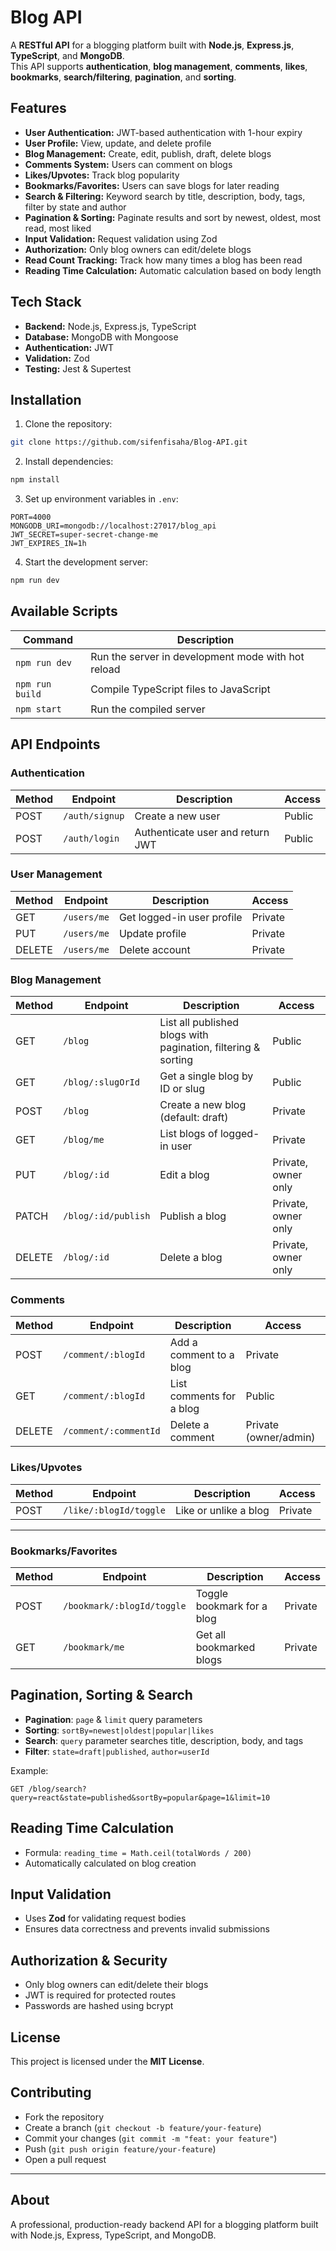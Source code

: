 # Blog API

A **RESTful API** for a blogging platform built with **Node.js**, **Express.js**, **TypeScript**, and **MongoDB**.  
This API supports **authentication**, **blog management**, **comments**, **likes**, **bookmarks**, **search/filtering**, **pagination**, and **sorting**.

## Features

- **User Authentication:** JWT-based authentication with 1-hour expiry
- **User Profile:** View, update, and delete profile
- **Blog Management:** Create, edit, publish, draft, delete blogs
- **Comments System:** Users can comment on blogs
- **Likes/Upvotes:** Track blog popularity
- **Bookmarks/Favorites:** Users can save blogs for later reading
- **Search & Filtering:** Keyword search by title, description, body, tags, filter by state and author
- **Pagination & Sorting:** Paginate results and sort by newest, oldest, most read, most liked
- **Input Validation:** Request validation using Zod
- **Authorization:** Only blog owners can edit/delete blogs
- **Read Count Tracking:** Track how many times a blog has been read
- **Reading Time Calculation:** Automatic calculation based on body length

## Tech Stack

- **Backend:** Node.js, Express.js, TypeScript
- **Database:** MongoDB with Mongoose
- **Authentication:** JWT
- **Validation:** Zod
- **Testing:** Jest & Supertest

## Installation

1. Clone the repository:

```bash
git clone https://github.com/sifenfisaha/Blog-API.git
```

2. Install dependencies:

```bash
npm install
```

3. Set up environment variables in `.env`:

```
PORT=4000
MONGODB_URI=mongodb://localhost:27017/blog_api
JWT_SECRET=super-secret-change-me
JWT_EXPIRES_IN=1h
```

4. Start the development server:

```bash
npm run dev
```

## Available Scripts

| Command         | Description                                        |
| --------------- | -------------------------------------------------- |
| `npm run dev`   | Run the server in development mode with hot reload |
| `npm run build` | Compile TypeScript files to JavaScript             |
| `npm start`     | Run the compiled server                            |

## API Endpoints

### Authentication

| Method | Endpoint       | Description                      | Access |
| ------ | -------------- | -------------------------------- | ------ |
| POST   | `/auth/signup` | Create a new user                | Public |
| POST   | `/auth/login`  | Authenticate user and return JWT | Public |

### User Management

| Method | Endpoint    | Description                | Access  |
| ------ | ----------- | -------------------------- | ------- |
| GET    | `/users/me` | Get logged-in user profile | Private |
| PUT    | `/users/me` | Update profile             | Private |
| DELETE | `/users/me` | Delete account             | Private |

### Blog Management

| Method | Endpoint            | Description                                                   | Access              |
| ------ | ------------------- | ------------------------------------------------------------- | ------------------- |
| GET    | `/blog`             | List all published blogs with pagination, filtering & sorting | Public              |
| GET    | `/blog/:slugOrId`   | Get a single blog by ID or slug                               | Public              |
| POST   | `/blog`             | Create a new blog (default: draft)                            | Private             |
| GET    | `/blog/me`          | List blogs of logged-in user                                  | Private             |
| PUT    | `/blog/:id`         | Edit a blog                                                   | Private, owner only |
| PATCH  | `/blog/:id/publish` | Publish a blog                                                | Private, owner only |
| DELETE | `/blog/:id`         | Delete a blog                                                 | Private, owner only |

### Comments

| Method | Endpoint              | Description              | Access                |
| ------ | --------------------- | ------------------------ | --------------------- |
| POST   | `/comment/:blogId`    | Add a comment to a blog  | Private               |
| GET    | `/comment/:blogId`    | List comments for a blog | Public                |
| DELETE | `/comment/:commentId` | Delete a comment         | Private (owner/admin) |

### Likes/Upvotes

| Method | Endpoint               | Description           | Access  |
| ------ | ---------------------- | --------------------- | ------- |
| POST   | `/like/:blogId/toggle` | Like or unlike a blog | Private |

---

### Bookmarks/Favorites

| Method | Endpoint                   | Description                | Access  |
| ------ | -------------------------- | -------------------------- | ------- |
| POST   | `/bookmark/:blogId/toggle` | Toggle bookmark for a blog | Private |
| GET    | `/bookmark/me`             | Get all bookmarked blogs   | Private |

## Pagination, Sorting & Search

- **Pagination**: `page` & `limit` query parameters
- **Sorting**: `sortBy=newest|oldest|popular|likes`
- **Search**: `query` parameter searches title, description, body, and tags
- **Filter**: `state=draft|published`, `author=userId`

Example:

```
GET /blog/search?query=react&state=published&sortBy=popular&page=1&limit=10
```

## Reading Time Calculation

- Formula: `reading_time = Math.ceil(totalWords / 200)`
- Automatically calculated on blog creation

## Input Validation

- Uses **Zod** for validating request bodies
- Ensures data correctness and prevents invalid submissions

## Authorization & Security

- Only blog owners can edit/delete their blogs
- JWT is required for protected routes
- Passwords are hashed using bcrypt

## License

This project is licensed under the **MIT License**.

## Contributing

- Fork the repository
- Create a branch (`git checkout -b feature/your-feature`)
- Commit your changes (`git commit -m "feat: your feature"`)
- Push (`git push origin feature/your-feature`)
- Open a pull request

---

## About

A professional, production-ready backend API for a blogging platform built with Node.js, Express, TypeScript, and MongoDB.

